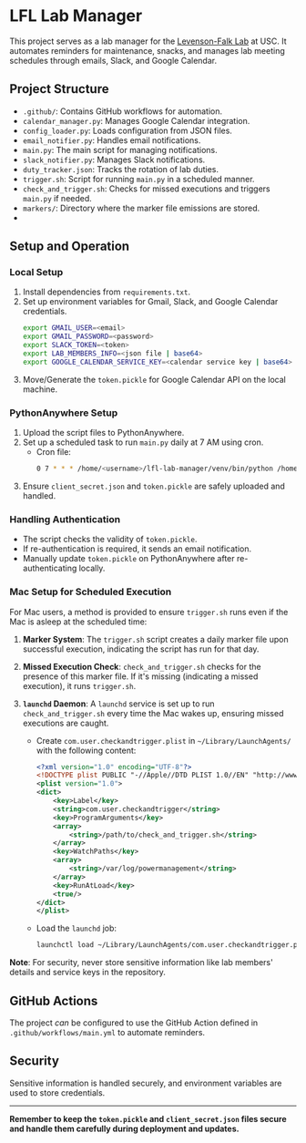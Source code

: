 # LFL Lab Manager

This project serves as a lab manager for the [Levenson-Falk Lab](https://dornsife.usc.edu/lfl/) at USC. It automates reminders for maintenance, snacks, and manages lab meeting schedules through emails, Slack, and Google Calendar.

## Project Structure

- `.github/`: Contains GitHub workflows for automation.
- `calendar_manager.py`: Manages Google Calendar integration.
- `config_loader.py`: Loads configuration from JSON files.
- `email_notifier.py`: Handles email notifications.
- `main.py`: The main script for managing notifications.
- `slack_notifier.py`: Manages Slack notifications.
- `duty_tracker.json`: Tracks the rotation of lab duties.
- `trigger.sh`: Script for running `main.py` in a scheduled manner.
- `check_and_trigger.sh`: Checks for missed executions and triggers `main.py` if needed.
- `markers/`: Directory where the marker file emissions are stored.
-
## Setup and Operation

### Local Setup

1. Install dependencies from `requirements.txt`.
2. Set up environment variables for Gmail, Slack, and Google Calendar credentials.
    ```bash
    export GMAIL_USER=<email>
    export GMAIL_PASSWORD=<password>
    export SLACK_TOKEN=<token>
    export LAB_MEMBERS_INFO=<json file | base64>
    export GOOGLE_CALENDAR_SERVICE_KEY=<calendar service key | base64>
    ```
3. Move/Generate the `token.pickle` for Google Calendar API on the local machine.

### PythonAnywhere Setup

1. Upload the script files to PythonAnywhere.
2. Set up a scheduled task to run `main.py` daily at 7 AM using cron.
    - Cron file:
      ```bash
      0 7 * * * /home/<username>/lfl-lab-manager/venv/bin/python /home/<username>/lfl-lab-manager/main.py
      ```
3. Ensure `client_secret.json` and `token.pickle` are safely uploaded and handled.

### Handling Authentication

- The script checks the validity of `token.pickle`.
- If re-authentication is required, it sends an email notification.
- Manually update `token.pickle` on PythonAnywhere after re-authenticating locally.

### Mac Setup for Scheduled Execution

For Mac users, a method is provided to ensure `trigger.sh` runs even if the Mac is asleep at the scheduled time:

1. **Marker System**: The `trigger.sh` script creates a daily marker file upon successful execution, indicating the script has run for that day.

2. **Missed Execution Check**: `check_and_trigger.sh` checks for the presence of this marker file. If it's missing (indicating a missed execution), it runs `trigger.sh`.

3. **`launchd` Daemon**: A `launchd` service is set up to run `check_and_trigger.sh` every time the Mac wakes up, ensuring missed executions are caught.

   - Create `com.user.checkandtrigger.plist` in `~/Library/LaunchAgents/` with the following content:
     ```xml
     <?xml version="1.0" encoding="UTF-8"?>
     <!DOCTYPE plist PUBLIC "-//Apple//DTD PLIST 1.0//EN" "http://www.apple.com/DTDs/PropertyList-1.0.dtd">
     <plist version="1.0">
     <dict>
         <key>Label</key>
         <string>com.user.checkandtrigger</string>
         <key>ProgramArguments</key>
         <array>
             <string>/path/to/check_and_trigger.sh</string>
         </array>
         <key>WatchPaths</key>
         <array>
             <string>/var/log/powermanagement</string>
         </array>
         <key>RunAtLoad</key>
         <true/>
     </dict>
     </plist>
     ```
   - Load the `launchd` job:
     ```bash
     launchctl load ~/Library/LaunchAgents/com.user.checkandtrigger.plist
     ```

**Note**: For security, never store sensitive information like lab members' details and service keys in the repository.

## GitHub Actions

The project _can_ be configured to use the GitHub Action defined in `.github/workflows/main.yml` to automate reminders.

## Security

Sensitive information is handled securely, and environment variables are used to store credentials.

---

**Remember to keep the `token.pickle` and `client_secret.json` files secure and handle them carefully during deployment and updates.**
